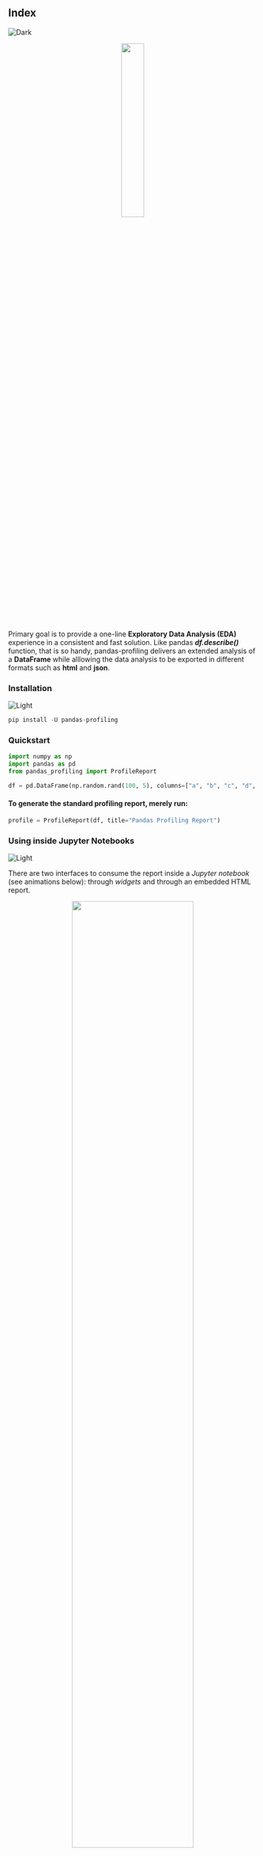 ## Index
![Dark](https://user-images.githubusercontent.com/12748752/126914729-75e0fed5-fdaa-4216-81c8-719340e80694.png)



<p align="center"> <img src="https://ydataai.github.io/pandas-profiling/docs/assets/logo_header.png" width=30%/>
</p>

Primary goal is to provide a one-line **Exploratory Data Analysis (EDA)** experience in a consistent and fast solution. Like pandas **_df.describe()_** function, that is so handy, pandas-profiling delivers an extended analysis of a **DataFrame** while alllowing the data analysis to be exported in different formats such as **html** and **json**.

### Installation
![Light](https://user-images.githubusercontent.com/12748752/126914730-b5b13ba9-4d20-4ebf-b0ed-231af4c8b984.png)

```Python
pip install -U pandas-profiling
```

### Quickstart
```Python
import numpy as np
import pandas as pd
from pandas_profiling import ProfileReport

df = pd.DataFrame(np.random.rand(100, 5), columns=["a", "b", "c", "d", "e"])
```
#### To generate the standard profiling report, merely run:

```Python
profile = ProfileReport(df, title="Pandas Profiling Report")
```

### Using inside Jupyter Notebooks
![Light](https://user-images.githubusercontent.com/12748752/126914730-b5b13ba9-4d20-4ebf-b0ed-231af4c8b984.png)

There are two interfaces to consume the report inside a _Jupyter notebook_ (see animations below): through _widgets_ and through an embedded HTML report.


<p align="center"> <img src="https://pandas-profiling.ydata.ai/docs/master/_images/widgets.gif" width=70%/>
</p>





## Reference
![Dark](https://user-images.githubusercontent.com/12748752/126914729-75e0fed5-fdaa-4216-81c8-719340e80694.png)
* [Doc](https://pandas-profiling.ydata.ai/docs/master/pages/getting_started/overview.html#key-features)
